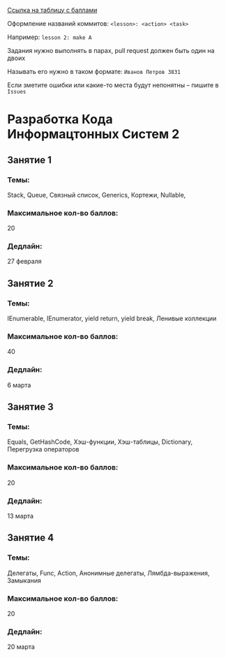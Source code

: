 [Ссылка на таблицу с баллами](https://docs.google.com/spreadsheets/d/13Y9ltoQjbEBExycbLLwomCm4XH_2bqPzbUZJqALQbzE)

Оформление названий коммитов: `<lesson>: <action> <task>`

Например: `lesson 2: make A`

Задания нужно выполнять в парах, pull request должен быть один на двоих

Называть его нужно в таком формате: `Иванов Петров 3831`

Если зметите ошибки или какие-то места будут непонятны – пишите в `Issues`

# Разработка Кода Информацтонных Систем 2

## Занятие 1

### Темы:

Stack, Queue, Связный список, Generics, Кортежи, Nullable, 

### Максимальное кол-во баллов:

20

### Дедлайн:

27 февраля

## Занятие 2

### Темы:

IEnumerable, IEnumerator, yield return, yield break, Ленивые коллекции

### Максимальное кол-во баллов:

40

### Дедлайн:

6 марта

## Занятие 3

### Темы:

Equals, GetHashCode, Хэш-функции, Хэш-таблицы, Dictionary, Перегрузка операторов

### Максимальное кол-во баллов:

20

### Дедлайн:

13 марта

## Занятие 4

### Темы:

Делегаты, Func, Action, Анонимные делегаты, Лямбда-выражения, Замыкания

### Максимальное кол-во баллов:

20

### Дедлайн:

20 марта
